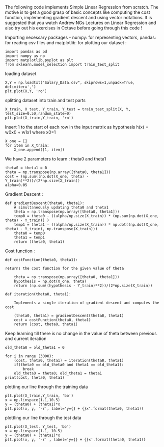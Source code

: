 
The following code implements Simple Linear Regression from scratch. The motive is to get a good grasp of basic concepts like computing the cost function, implementing gradient descent and using vector notations. It is suggested that you watch Andrew NGs Lectures on Linear Regression and also try out his exercises in Octave before going through this code !

Importing necessary packages - numpy: for representing vectors, pandas: for reading csv files and matplotlib: for plotting our dataset :
```
import pandas as pd
import numpy as np
import matplotlib.pyplot as plt
from sklearn.model_selection import train_test_split
```
loading dataset
```
X,Y = np.loadtxt("Salary_Data.csv", skiprows=1,unpack=True, delimiter=',')
plt.plot(X,Y, 'ro')
```

splitting dataset into train and test parts
```
X_train, X_test, Y_train, Y_test = train_test_split(X, Y, test_size=0.50,random_state=0)
plt.plot(X_train,Y_train, 'ro')
```
Insert 1 to the start of each row in the input matrix as hypothesis h(x) = w0x0 + w1x1 where x0=1
```
X_one = []
for item in X_train:
    X_one.append([1, item])
```
We have 2 parameters to learn : theta0 and theta1
```
theta0 = theta1 = 0
theta = np.transpose(np.array([theta0, theta1]))
cost = (np.sum((np.dot(X_one, theta) - Y_train)**2))/(2*np.size(X_train))
alpha=0.05
```

Gradient Descent :
```
def gradientDescent(theta0, theta1):
    # simultaneously updating theta0 and theta1
    theta = np.transpose(np.array([theta0, theta1]))
    temp0 = theta0 - ((alpha/np.size(X_train)) * (np.sum(np.dot(X_one, theta) - Y_train)) )
    temp1 = theta1 - ((alpha/np.size(X_train)) * np.dot((np.dot(X_one, theta) - Y_train), np.transpose(X_train)))
    theta0 = temp0
    theta1 = temp1
    return (theta0, theta1)
```
Cost function :
```
def costFunction(theta0, theta1):
```
    returns the cost function for the given value of theta
```
    theta = np.transpose(np.array([theta0, theta1]))
    hypothesis = np.dot(X_one, theta)
    return (np.sum((hypothesis - Y_train)**2))/(2*np.size(X_train))
```
```
def iteration(theta0, theta1):
```
```
    Implements a single iteration of gradient descent and computes the cost
```
```
    (theta0, theta1) = gradientDescent(theta0, theta1)
    cost = costFunction(theta0, theta1)
    return (cost, theta0, theta1)
 ```
Keep learning till there is no change in the value of theta between previous and current iteration
```
old_theta0 = old_theta1 = 0

for i in range (3000):
    (cost, theta0, theta1) = iteration(theta0, theta1)
    if(theta0 == old_theta0 and theta1 == old_theta1):
        break
    old_theta0 = theta0; old_theta1 = theta1
print(cost, theta0, theta1)
```
plotting our line through the training data
```
plt.plot(X_train,Y_train, 'bo')
x = np.linspace(1.1,10.5)
y = (theta0) + (theta1)*x
plt.plot(x, y, '-r', label='y={} + {}x'.format(theta0, theta1))
```
plottling our line through the test data
```
plt.plot(X_test, Y_test, 'bo')
x = np.linspace(1.1, 10.5)
y = (theta0) + (theta1)*x
plt.plot(x, y, '-r' , label='y={} + {}x'.format(theta0, theta1))
```
